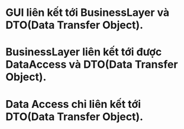 # GUI liên kết tới BusinessLayer và DTO(Data Transfer Object).
# BusinessLayer liên kết tới được DataAccess và DTO(Data Transfer Object).
# Data Access chỉ liên kết tới DTO(Data Transfer Object).
